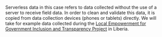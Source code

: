 Serverless data in this case refers to data collected without the use of a server to receive field data. In order to clean and validate this data, it is copied from data collection devices (phones or tablets) directly. We will take for example data collected during the [Local Empowerment for Government Inclusion and Transparency Project](https://www.hotosm.org/projects/legit_supporting_decentralization_in_liberian_cities) in Liberia.
